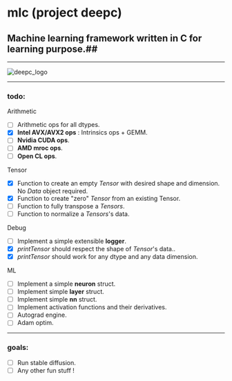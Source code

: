 # **mlc** (project deepc)
## Machine learning framework written in C for learning purpose.##
---

![deepc_logo](https://github.com/DavidNJoiner/mlc/assets/69796012/d1d7daee-5789-4464-bcff-1b845a91ac27)

---
### todo:

Arithmetic

- [ ] Arithmetic ops for all dtypes.
- [x] **Intel AVX/AVX2 ops** : Intrinsics ops + GEMM.
- [ ] **Nvidia CUDA ops**.
- [ ] **AMD mroc ops**.
- [ ] **Open CL ops**.

Tensor

- [x] Function to create an empty *Tensor* with desired shape and dimension. No *Data* object required.
- [x] Function to create "zero" *Tensor* from an existing Tensor.
- [ ] Function to fully transpose a *Tensors*.
- [ ] Function to normalize a *Tensors*'s data.

Debug

- [ ] Implement a simple extensible **logger**.
- [x] *printTensor* should respect the shape of *Tensor*'s data..
- [x] *printTensor* should work for any dtype and any data dimension.

ML

- [ ] Implement a simple **neuron** struct.
- [ ] Implement simple **layer** struct.
- [ ] Implement simple **nn** struct.
- [ ] Implement activation functions and their derivatives.
- [ ] Autograd engine.
- [ ] Adam optim.

---
### goals:

- [ ] Run stable diffusion.
- [ ] Any other fun stuff !
